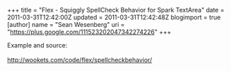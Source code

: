 +++
title = "Flex - Squiggly SpellCheck Behavior for Spark TextArea"
date = 2011-03-31T12:42:00Z
updated = 2011-03-31T12:42:48Z
blogimport = true 
[author]
	name = "Sean Wesenberg"
	uri = "https://plus.google.com/111523202047342274226"
+++

Example and source:<br /><br /><a href="http://wookets.com/code/flex/spellcheckbehavior/">http://wookets.com/code/flex/spellcheckbehavior/</a>
